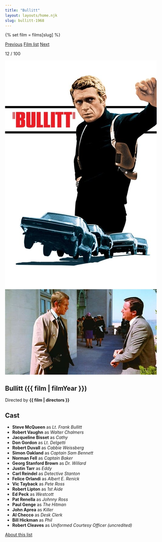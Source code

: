 ```yaml
---
title: "Bullitt"
layout: layouts/home.njk
slug: bullitt-1968
---
```


{% set film = films[slug] %}

<nav class="films">
  <a class="prev" href="../2001-a-space-odyssey-1968">Previous</a>
  <a href="../">Film list</a>
  <a class="next" href="../once-upon-a-time-in-the-west-1968">Next</a>
</nav>

<p>12 / 100</p>

<article class="film">
  <div class="backdrop-and-poster">
    <img class="poster" src="../films/posters/bullitt-1968.jpg" alt="">
    <img class="backdrop" src="../films/backdrops/bullitt-1968.jpg" alt="">
  </div>

  <h1>Bullitt ({{ film | filmYear }})</h1>

  

  <p class="director">
    Directed by <strong>{{ film | directors }}</strong>
  </p>


  <h2>
    Cast
  </h2>
  <ul>
            <li><strong>Steve McQueen</strong> as <em>Lt. Frank Bullitt</em></li>
        <li><strong>Robert Vaughn</strong> as <em>Walter Chalmers</em></li>
        <li><strong>Jacqueline Bisset</strong> as <em>Cathy</em></li>
        <li><strong>Don Gordon</strong> as <em>Lt. Delgetti</em></li>
        <li><strong>Robert Duvall</strong> as <em>Cabbie Weissberg</em></li>
        <li><strong>Simon Oakland</strong> as <em>Captain Sam Bennett</em></li>
        <li><strong>Norman Fell</strong> as <em>Captain Baker</em></li>
        <li><strong>Georg Stanford Brown</strong> as <em>Dr. Willard</em></li>
        <li><strong>Justin Tarr</strong> as <em>Eddy</em></li>
        <li><strong>Carl Reindel</strong> as <em>Detective Stanton</em></li>
        <li><strong>Felice Orlandi</strong> as <em>Albert E. Renick</em></li>
        <li><strong>Vic Tayback</strong> as <em>Pete Ross</em></li>
        <li><strong>Robert Lipton</strong> as <em>1st Aide</em></li>
        <li><strong>Ed Peck</strong> as <em>Westcott</em></li>
        <li><strong>Pat Renella</strong> as <em>Johnny Ross</em></li>
        <li><strong>Paul Genge</strong> as <em>The Hitman</em></li>
        <li><strong>John Aprea</strong> as <em>Killer</em></li>
        <li><strong>Al Checco</strong> as <em>Desk Clerk</em></li>
        <li><strong>Bill Hickman</strong> as <em>Phil</em></li>
        <li><strong>Robert Cleaves</strong> as <em>Uniformed Courtesy Officer (uncredited)</em></li>
  </ul>
</article>
<footer>
  <a href="../about">About this list</a>
</footer>
